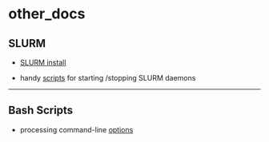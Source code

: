 # other_docs

## SLURM

- [SLURM install](.SLURM_install_howto.md)

- handy [scripts](.SLURM_control_scripts.md) for starting /stopping SLURM daemons

---

## Bash Scripts

- processing command-line [options](bin/demo_optargs.bash)
